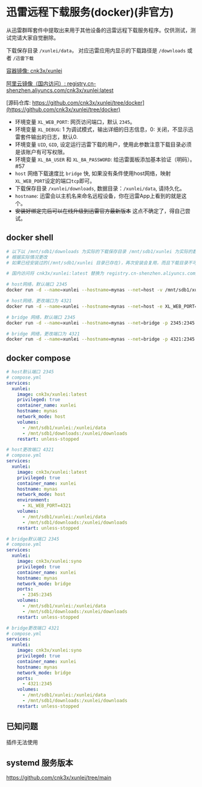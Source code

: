 # 迅雷远程下载服务(docker)(非官方)

从迅雷群晖套件中提取出来用于其他设备的迅雷远程下载服务程序。仅供测试，测试完请大家自觉删除。

下载保存目录 `/xunlei/data`， 对应迅雷应用内显示的下载路径是 `/downloads` 或者 `/迅雷下载`

[容器镜像: cnk3x/xunlei](https://hub.docker.com/r/cnk3x/xunlei)

[阿里云镜像（国内访问）: registry.cn-shenzhen.aliyuncs.com/cnk3x/xunlei:latest](#)

[源码仓库: https://github.com/cnk3x/xunlei/tree/docker](https://github.com/cnk3x/xunlei/tree/docker)

- 环境变量 `XL_WEB_PORT`: 网页访问端口，默认 `2345`。
- 环境变量 `XL_DEBUG`: 1 为调试模式，输出详细的日志信息，0: 关闭，不显示迅雷套件输出的日志，默认0.
- 环境变量 `UID`, `GID`, 设定运行迅雷下载的用户，使用此参数注意下载目录必须是该账户有可写权限。
- 环境变量 `XL_BA_USER` 和 `XL_BA_PASSWORD`: 给迅雷面板添加基本验证（明码）。 #57
- `host` 网络下载速度比 `bridge` 快, 如果没有条件使用host网络，映射`XL_WEB_PORT`设定的端口`tcp`即可。
- 下载保存目录 `/xunlei/downloads`, 数据目录：`/xunlei/data`, 请持久化。
- `hostname`: 迅雷会以主机名来命名远程设备，你在迅雷App上看到的就是这个。
- ~~安装好绑定完后可以在线升级到迅雷官方最新版本~~ 这点不确定了，得自己尝试。

## docker shell

```bash
# 以下以 /mnt/sdb1/downloads 为实际的下载保存目录 /mnt/sdb1/xunlei 为实际的数据保存目录 为例
# 根据实际情况更改
# 如果已经安装过的(/mnt/sdb1/xunlei 目录已存在)，再次安装会复用，而且下载目录不可更改，如果要更改下载目录，请把这个目录删掉重新绑定。

# 国内访问将 cnk3x/xunlei:latest 替换为 registry.cn-shenzhen.aliyuncs.com/cnk3x/xunlei:latest

# host网络，默认端口 2345
docker run -d --name=xunlei --hostname=mynas --net=host -v /mnt/sdb1/xunlei:/xunlei/data -v /mnt/sdb1/downloads:/xunlei/downloads --restart=unless-stopped --privileged cnk3x/xunlei:latest

# host网络，更改端口为 4321
docker run -d --name=xunlei --hostname=mynas --net=host -e XL_WEB_PORT=4321 -v /mnt/sdb1/xunlei:/xunlei/data -v /mnt/sdb1/downloads:/xunlei/downloads --restart=unless-stopped --privileged cnk3x/xunlei:latest

# bridge 网络，默认端口 2345
docker run -d --name=xunlei --hostname=mynas --net=bridge -p 2345:2345 -v /mnt/sdb1/xunlei:/xunlei/data -v /mnt/sdb1/downloads:/xunlei/downloads --restart=unless-stopped --privileged cnk3x/xunlei:latest

# bridge 网络，更改端口为 4321
docker run -d --name=xunlei --hostname=mynas --net=bridge -p 4321:2345 -v /mnt/sdb1/xunlei:/xunlei/data -v /mnt/sdb1/downloads:/xunlei/downloads --restart=unless-stopped --privileged cnk3x/xunlei:latest
```

## docker compose

```yaml
# host默认端口 2345
# compose.yml
services:
  xunlei:
    image: cnk3x/xunlei:latest
    privileged: true
    container_name: xunlei
    hostname: mynas
    network_mode: host
    volumes:
      - /mnt/sdb1/xunlei:/xunlei/data
      - /mnt/sdb1/downloads:/xunlei/downloads
    restart: unless-stopped
```

```yaml
# host更改端口 4321
# compose.yml
services:
  xunlei:
    image: cnk3x/xunlei:latest
    privileged: true
    container_name: xunlei
    hostname: mynas
    network_mode: host
    environment:
      - XL_WEB_PORT=4321
    volumes:
      - /mnt/sdb1/xunlei:/xunlei/data
      - /mnt/sdb1/downloads:/xunlei/downloads
    restart: unless-stopped
```

```yaml
# bridge默认端口 2345
# compose.yml
services:
  xunlei:
    image: cnk3x/xunlei:syno
    privileged: true
    container_name: xunlei
    hostname: mynas
    network_mode: bridge
    ports:
      - 2345:2345
    volumes:
      - /mnt/sdb1/xunlei:/xunlei/data
      - /mnt/sdb1/downloads:/xunlei/downloads
    restart: unless-stopped
```

```yaml
# bridge更改端口 4321
# compose.yml
services:
  xunlei:
    image: cnk3x/xunlei:syno
    privileged: true
    container_name: xunlei
    hostname: mynas
    network_mode: bridge
    ports:
      - 4321:2345
    volumes:
      - /mnt/sdb1/xunlei:/xunlei/data
      - /mnt/sdb1/downloads:/xunlei/downloads
    restart: unless-stopped
```

## 已知问题

插件无法使用

## systemd 服务版本

<https://github.com/cnk3x/xunlei/tree/main>

